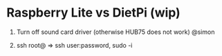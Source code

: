 # Raspberry Lite vs DietPi (wip)

1) Turn off sound card driver (otherwise HUB75 does not work)
@simon

2) ssh root@
=> ssh user:password, sudo -i